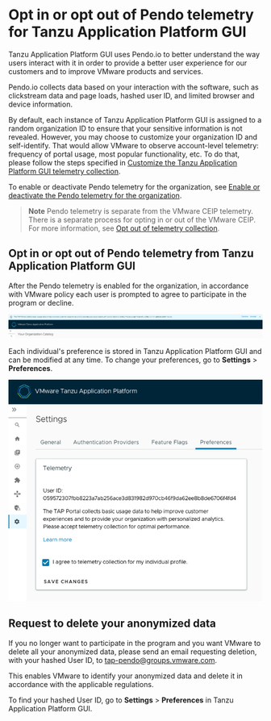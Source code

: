 # Opt in or opt out of Pendo telemetry for Tanzu Application Platform GUI

<!-- This topic must be accessible from https://docs.vmware.com/en/VMware-Tanzu-Application-Platform/{{ vars.url_version }}/tap/tap-portal-telemetry.html. And possibly all the content needs to be in one place, exactly as below, because it's a legal disclosure about data collection. Be careful wrt to content strategy, in other words. -->

Tanzu Application Platform GUI uses Pendo.io to better understand the way users interact with it in
order to provide a better user experience for our customers and to improve VMware products and services.

Pendo.io collects data based on your interaction with the software, such as clickstream data and page
loads, hashed user ID, and limited browser and device information.

By default, each instance of Tanzu Application Platform GUI is assigned to a random organization ID to ensure that your sensitive information is not revealed. However, you may choose to customize your organization ID and self-identify. That would allow VMware to observe account-level telemetry: frequency of portal usage, most popular functionality, etc. To do that, please follow the steps specified in [Customize the Tanzu Application Platform GUI telemetry collection](tap-gui/customize/customize-telemetry.hbs.md).

To enable or deactivate Pendo telemetry for the organization, see
[Enable or deactivate the Pendo telemetry for the organization](opting-out-telemetry.hbs.md#nbl-or-dsbl-pendo-for-org).

> **Note** Pendo telemetry is separate from the VMware CEIP telemetry.
> There is a separate process for opting in or out of the VMware CEIP. For more information, see
> [Opt out of telemetry collection](opting-out-telemetry.hbs.md).

## <a id="opt-in-or-out"></a> Opt in or opt out of Pendo telemetry from Tanzu Application Platform GUI

After the Pendo telemetry is enabled for the organization, in accordance with VMware policy each user
is prompted to agree to participate in the program or decline.

  ![Screenshot of a Tanzu Application Platform GUI telemetry prompt.](tap-gui/images/tap-gui-telemetry-prompt.png)

Each individual's preference is stored in Tanzu Application Platform GUI and can be modified at any
time. To change your preferences, go to **Settings** > **Preferences**.

  ![Screenshot of the Preference tab in Tanzu Application Platform GUI Settings.](tap-gui/images/tap-gui-telemetry-preferences.png)

## <a id="delete-anon-data"></a> Request to delete your anonymized data

If you no longer want to participate in the program and you want VMware to delete all your anonymized
data, please send an email requesting deletion, with your hashed User ID, to
[tap-pendo@groups.vmware.com](mailto:tap-pendo@groups.vmware.com).

This enables VMware to identify your anonymized data and delete it in accordance with the applicable
regulations.

To find your hashed User ID, go to **Settings** > **Preferences** in Tanzu Application Platform GUI.